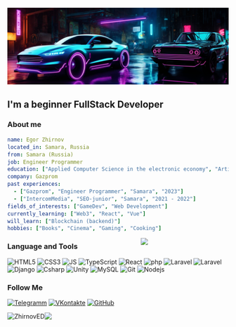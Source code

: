 [![Header](https://github.com/ZhirnovED/ZhirnovED/blob/main/assets/banner.png)](https://t.me/Steven138899)

## I'm a beginner FullStack Developer

### About me

```yaml
name: Egor Zhirnov
located_in: Samara, Russia
from: Samara (Russia)
job: Engineer Programmer
education: ["Applied Computer Science in the electronic economy", "Artificial intelligence and Big data"]
company: Gazprom
past experiences: 
  - ["Gazprom", "Engineer Programmer", "Samara", "2023"]
  - ["IntercomMedia", "SEO-junior", "Samara", "2021 - 2022"]
fields_of_interests: ["GameDev", "Web Development"]
currently_learning: ["Web3", "React", "Vue"]
will_learn: ["Blockchain (backend)"]
hobbies: ["Books", "Cinema", "Gaming", "Cooking"]
```

<img align='right' src='https://user-images.githubusercontent.com/5713670/87202985-820dcb80-c2b6-11ea-9f56-7ec461c497c3.gif' width='200'>

### Language and Tools

![HTML5](https://img.shields.io/badge/-HTML5-E34F26?style=flat-square&logo=html5&logoColor=white)
![CSS3](https://img.shields.io/badge/-CSS3-064168?style=for-badge-loop&logo=css3)
![JS](https://img.shields.io/badge/-JS-064168?style=for-badge-loop&logo=JavaScript)
![TypeScript](https://img.shields.io/badge/-TypeScript-007ACC?style=flat-square&logo=typescript&logoColor=white)
![React](https://img.shields.io/badge/-React-45b8d8?style=flat-square&logo=react&logoColor=white)
![php](https://img.shields.io/badge/-PHP-064168?style=for-badge-loop&logo=php)
![Laravel](https://img.shields.io/badge/-Laravel-064168?style=for-badge-loop&logo=laravel)
![Laravel](https://img.shields.io/badge/-Python-064168?style=for-badge-loop&logo=Python)
![Django](https://img.shields.io/badge/-Django-064168?style=for-badge-loop&logo=Django)
![Csharp](https://img.shields.io/badge/-Csharp-064168?style=for-badge-loop&logo=Csharp)
![Unity](https://img.shields.io/badge/-Unity-064168?style=for-badge-loop&logo=Unity)
![MySQL](https://img.shields.io/badge/-MySQL-064168?style=for-badge-loop&logo=mysql)
![Git](https://img.shields.io/badge/-Git-F05032?style=flat-square&logo=git&logoColor=white)
![Nodejs](https://img.shields.io/badge/-Nodejs-43853d?style=flat-square&logo=Node.js&logoColor=white)

### Follow Me
[![Telegramm](https://img.shields.io/badge/-Telegram-064168?style=for-badge-loop&logo=Telegram)](https://t.me/Steven138899)
[![VKontakte](https://img.shields.io/badge/-VK-064168?style=for-badge-loop&logo=VK&logoColor=4d7db3)](https://vk.com/id268186380)
[![GitHub](https://img.shields.io/badge/-GITHUB-%2312100E?style=for-badge-loop&logo=Github&logoColor=white)](https://github.com/ZhirnovED)


<div style="display:flex">
<img src="https://github-readme-stats.vercel.app/api?username=ZhirnovED&show_icons=true&theme=gotham" alt="ZhirnovED"/>
<img src="https://media1.giphy.com/media/13HgwGsXF0aiGY/giphy.gif"/>
</div>
